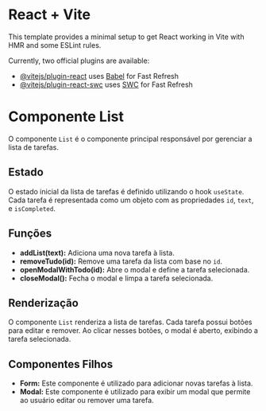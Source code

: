 # React + Vite

This template provides a minimal setup to get React working in Vite with HMR and some ESLint rules.

Currently, two official plugins are available:

- [@vitejs/plugin-react](https://github.com/vitejs/vite-plugin-react/blob/main/packages/plugin-react/README.md) uses [Babel](https://babeljs.io/) for Fast Refresh
- [@vitejs/plugin-react-swc](https://github.com/vitejs/vite-plugin-react-swc) uses [SWC](https://swc.rs/) for Fast Refresh
# Componente List

O componente `List` é o componente principal responsável por gerenciar a lista de tarefas.

## Estado

O estado inicial da lista de tarefas é definido utilizando o hook `useState`. Cada tarefa é representada como um objeto com as propriedades `id`, `text`, e `isCompleted`.

## Funções

- **addList(text):** Adiciona uma nova tarefa à lista.
- **removeTudo(id):** Remove uma tarefa da lista com base no `id`.
- **openModalWithTodo(id):** Abre o modal e define a tarefa selecionada.
- **closeModal():** Fecha o modal e limpa a tarefa selecionada.

## Renderização

O componente `List` renderiza a lista de tarefas. Cada tarefa possui botões para editar e remover. Ao clicar nesses botões, o modal é aberto, exibindo a tarefa selecionada.

## Componentes Filhos

- **Form:** Este componente é utilizado para adicionar novas tarefas à lista.
- **Modal:** Este componente é utilizado para exibir um modal que permite ao usuário editar ou remover uma tarefa.
